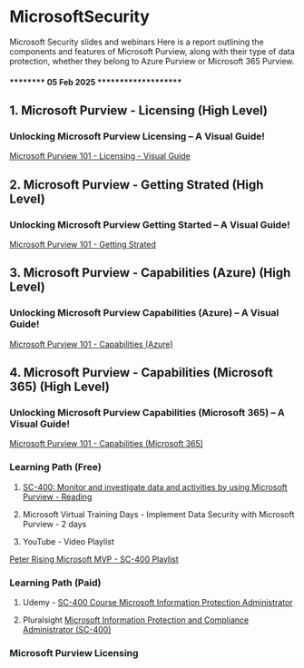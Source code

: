 # MicrosoftSecurity
Microsoft Security slides and webinars
Here is a report outlining the components and features of Microsoft Purview, along with their type of data protection, whether they belong to Azure Purview or Microsoft 365 Purview. 



#### ******** 05 Feb 2025 ******************* 
## 1. Microsoft Purview - Licensing (High Level)

### Unlocking Microsoft Purview Licensing – A Visual Guide!

[Microsoft Purview 101 -  Licensing - Visual Guide](<01 Microsoft Purview - Licensing.pdf>)

## 2. Microsoft Purview - Getting Strated  (High Level)

### Unlocking Microsoft Purview Getting Started – A Visual Guide!

[Microsoft Purview 101 -  Getting Strated](<02 Microsoft Purview - Getting Started.pdf>)

## 3. Microsoft Purview - Capabilities (Azure) (High Level)

### Unlocking Microsoft Purview  Capabilities (Azure) – A Visual Guide!

[Microsoft Purview 101 -  Capabilities (Azure)](<03 Microsoft Purview - Capabilites - Azure.pdf>)


## 4. Microsoft Purview - Capabilities (Microsoft 365) (High Level)

### Unlocking Microsoft Purview  Capabilities (Microsoft 365) – A Visual Guide!

[Microsoft Purview 101 -  Capabilities (Microsoft 365)](<04 Microsoft Purview - Capabilites - M365.pdf>)


### Learning Path (Free)

1. [SC-400: Monitor and investigate data and activities by using Microsoft Purview - Reading](https://learn.microsoft.com/en-us/training/paths/m365-monitor-investigate-activities-microsoft-purview/)

2. Microsoft Virtual Training Days - Implement Data Security with Microsoft Purview - 2 days

3. YouTube - Video Playlist 

[Peter Rising Microsoft MVP - SC-400 Playlist](https://www.youtube.com/playlist?list=PL9f-PbmksakACxw-D4ZSTav-Gl-uMBmVZ)


### Learning Path (Paid)

1. Udemy - [SC-400 Course Microsoft Information Protection Administrator](https://www.udemy.com/course/sc-400-course-microsoft-information-protection-administrator/)

2. Pluralsight [Microsoft Information Protection and Compliance Administrator (SC-400)](https://app.pluralsight.com/paths/certificate/microsoft-information-protection-administrator-sc-400)

### Microsoft Purview Licensing 









